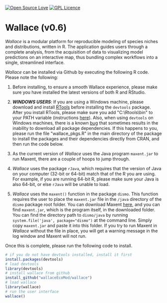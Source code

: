 [![Open Source Love](https://badges.frapsoft.com/os/v2/open-source.svg?v=103)](https://github.com/ellerbrock/open-source-badge/)   [![GPL Licence](https://badges.frapsoft.com/os/gpl/gpl.svg?v=103)](https://opensource.org/licenses/GPL-3.0/)  

# Wallace (v0.6)

*Wallace* is a modular platform for reproducible modeling of species niches and distributions, written in R. The application guides users through a complete analysis, from the acquisition of data to visualizing model predictions on an interactive map, thus bundling complex workflows into a single, streamlined interface.

*Wallace* can be installed via Github by executing the following R code. Please note the following:

1. Before installing, to ensure a smooth Wallace experience, please make sure you have installed the latest versions of both R and RStudio.

2. ***WINDOWS USERS***: If you are using a Windows machine, please download and install [RTools](https://cran.r-project.org/bin/windows/Rtools/) before installing the `devtools` package. After you install RTools, please make sure you add "C:\Rtools\bin" to your PATH variable (instructions [here](http://stackoverflow.com/questions/29129681/create-zip-file-error-running-command-had-status-127)). Also, when using `devtools` on Windows machines, there is a known [bug](https://github.com/hadley/devtools/issues/1298) that sometimes results in the inability to download all package dependencies. If this happens to you, please run the file "wallace_pkgs.R" in the main directory of the package to install the packages and their dependencies directly from CRAN, and then run the code below.

3. As the current version of *Wallace* uses the Java program `maxent.jar` to run Maxent, there are a couple of hoops to jump through. 
 3. *Wallace* uses the package `rJava`, which requires that the version of Java on your computer (32-bit or 64-bit) match that of the R you are using. For example, if you are running 64-bit R, please make sure your Java is also 64-bit, or else `rJava` will be unable to load.
 3. *Wallace* uses the `maxent()` function in the package `dismo`. This function requires the user to place the `maxent.jar` file in the `/java` directory of the `dismo` package root folder. You can download Maxent [here](https://www.cs.princeton.edu/~schapire/maxent/), and you can find `maxent.jar`, which is the program itself, in the downloaded folder. You can find the directory path to `dismo/java` by running `system.file('java', package="dismo")` at the command line. Simply copy `maxent.jar` and paste it into this folder. If you try to run Maxent in *Wallace* without the file in place, you will get a warning message in the log window and Maxent will not run.

Once this is complete, please run the following code to install.

```R
# if you do not have devtools installed, install it first
install.packages(devtools)
# load devtools
library(devtools)
# install wallace from github
install_github("wallaceEcoMod/wallace")
# load wallace
library(wallace)
# run the user interface
wallace()
```

